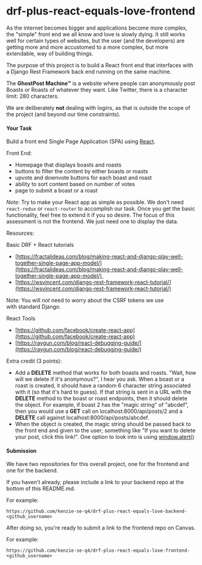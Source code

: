# drf-plus-react-equals-love-frontend

As the internet becomes bigger and applications become more complex, the "simple" front end we all know and love is slowly dying. It still works well for certain types of websites, but the user (and the developers) are getting more and more accustomed to a more complex, but more extendable, way of building things.

The purpose of this project is to build a React front end that interfaces with a Django Rest Framework back end running on the same machine.

The **GhostPost Machine™** is a website where people can anonymously post Boasts or Roasts of whatever they want. Like Twitter, there is a character limit: 280 characters. 

We are deliberately **not** dealing with logins, as that is outside the scope of the project (and beyond our time constraints).

#### **Your Task**

Build a front end Single Page Application (SPA) using [React](https://reactjs.org/).

Front End:

*   Homepage that displays boasts and roasts
*   buttons to filter the content by either boasts or roasts
*   upvote and downvote buttons for each boast and roast
*   ability to sort content based on number of votes
*   page to submit a boast or a roast

_Note:_ Try to make your React app as simple as possible. We don't need `react-redux` or `react-router` to accomplish our task. Once you get the basic functionality, feel free to extend it if you so desire. The focus of this assessment is not the frontend. We just need one to display the data.

Resources:

Basic DRF + React tutorials

*   [https://fractalideas.com/blog/making-react-and-django-play-well-together-single-page-app-model/](https://fractalideas.com/blog/making-react-and-django-play-well-together-single-page-app-model/) 
*   [https://wsvincent.com/django-rest-framework-react-tutorial/](https://wsvincent.com/django-rest-framework-react-tutorial/)

Note: You will _not_ need to worry about the CSRF tokens we use with standard Django.

React Tools

*   [https://github.com/facebook/create-react-app](https://github.com/facebook/create-react-app)
*   [https://raygun.com/blog/react-debugging-guide/](https://raygun.com/blog/react-debugging-guide/)

Extra credit (3 points):

*   Add a **DELETE** method that works for both boasts and roasts. "Wait, how will we delete if it's anonymous?", I hear you ask. When a boast or a roast is created, it should have a random 6 character string associated with it (so that it's hard to guess). If that string is sent in a URL with the **DELETE** method to the boast or roast endpoints, then it should delete the object. For example, if boast 2 has the "magic string" of "abcdef", then you would use a **GET** call on localhost:8000/api/posts/2 and a **DELETE** call against localhost:8000/api/posts/abcdef.
*   When the object is created, the magic string should be passed back to the front end and given to the user; something like "If you want to delete your post, click this link!". One option to look into is using [window.alert()](https://developer.mozilla.org/en-US/docs/Web/API/Window/alert)

#### **Submission**

We have two repositories for this overall project, one for the frontend and one for the backend.

If you haven't already, please include a link to your backend repo at the bottom of this README.md.

For example:
```
https://github.com/kenzie-se-q4/drf-plus-react-equals-love-backend-<github_username>
```

After doing so, you're ready to submit a link to the frontend repo on Canvas.

For example:
```
https://github.com/kenzie-se-q4/drf-plus-react-equals-love-frontend-<github_username>
```

